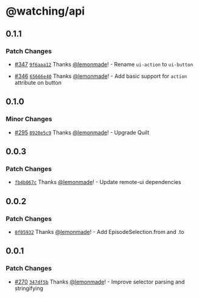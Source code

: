 # @watching/api

## 0.1.1

### Patch Changes

- [#347](https://github.com/lemonmade/watch/pull/347) [`9f6aaa12`](https://github.com/lemonmade/watch/commit/9f6aaa125cd7bc465a24e571cf2d5ed7b87dafa7) Thanks [@lemonmade](https://github.com/lemonmade)! - Rename `ui-action` to `ui-button`

- [#346](https://github.com/lemonmade/watch/pull/346) [`65666e40`](https://github.com/lemonmade/watch/commit/65666e409eadeffd4d9538ae73ddf4e0076b850c) Thanks [@lemonmade](https://github.com/lemonmade)! - Add basic support for `action` attribute on button

## 0.1.0

### Minor Changes

- [#295](https://github.com/lemonmade/watch/pull/295) [`8920e5c9`](https://github.com/lemonmade/watch/commit/8920e5c921988992b7c83c78b135fe6d694d788e) Thanks [@lemonmade](https://github.com/lemonmade)! - Upgrade Quilt

## 0.0.3

### Patch Changes

- [`fb4b067c`](https://github.com/lemonmade/watch/commit/fb4b067c430cd064ec2bb68e4ac3691175035c38) Thanks [@lemonmade](https://github.com/lemonmade)! - Update remote-ui dependencies

## 0.0.2

### Patch Changes

- [`0f05932`](https://github.com/lemonmade/watch/commit/0f05932aff569475dea77060593519fde1f52b25) Thanks [@lemonmade](https://github.com/lemonmade)! - Add EpisodeSelection.from and .to

## 0.0.1

### Patch Changes

- [#270](https://github.com/lemonmade/watch/pull/270) [`347df5b`](https://github.com/lemonmade/watch/commit/347df5bf5d5a0aa993895fb0f0d7ceedbae30299) Thanks [@lemonmade](https://github.com/lemonmade)! - Improve selector parsing and stringifying

